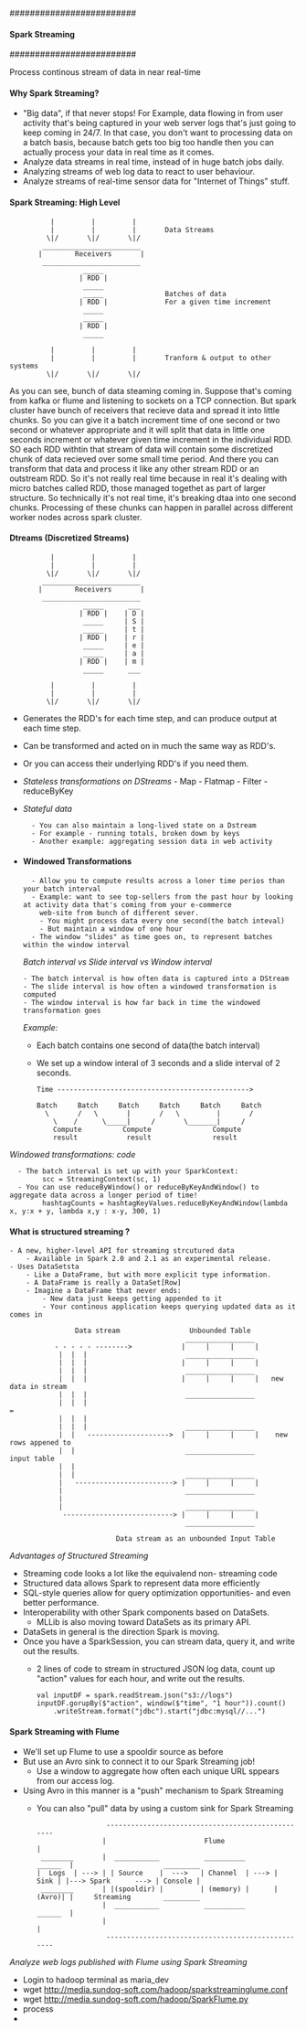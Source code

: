 #########################
#### Spark Streaming ####
#########################

Process continous stream of data in near real-time

#### Why Spark Streaming?

- "Big data", if that never stops!
  For Example, data flowing in from user activity that's being captured in your web server logs that's just going to keep 
  coming in 24/7. In that case, you don't want to processing data on a batch basis, because batch gets too big too handle then 
  you can actually process your data in real time as it comes.
- Analyze data streams in real time, instead of in huge batch jobs daily.
- Analyzing streams of web log data to react to user behaviour.
- Analyze streams of real-time sensor data for "Internet of Things" stuff.

#### Spark Streaming: High Level

              |         |         |
              |         |         |       Data Streams
             \|/       \|/       \|/
            ________________________
           |        Receivers       |
            ________________________
                      _____
                     | RDD |
                      _____
                      _____               Batches of data
                     | RDD |              For a given time increment
                      _____
                      _____
                     | RDD |
                      _____
                      
              |         |         |
              |         |         |       Tranform & output to other systems   
             \|/       \|/       \|/
                    
 As you can see, bunch of data steaming coming in. Suppose that's coming from kafka or flume and listening to sockets on
 a TCP connection. But spark cluster have bunch of receivers that recieve data and spread it into little chunks. So you can
 give it a batch increment time of one second or two second or whatever appropriate and it will split that data in little
 one seconds increment or whatever given time increment in the individual RDD. SO each RDD withtin that stream of data will
 contain some discretized chunk of data recieved over some small time period. And there you can transform that data and process
 it like any other stream RDD or an outstream RDD. So it's not really real time because in real it's dealing with micro batches
 called RDD, those managed togethet as part of larger structure. So technically it's not real time, it's breaking dtaa into one
 second chunks. Processing of these chunks can happen in parallel across different worker nodes across spark cluster.

#### Dtreams (Discretized Streams)

              |         |         |
              |         |         |      
             \|/       \|/       \|/
            ________________________
           |        Receivers       |
            ________________________
                      _____      ___
                     | RDD |    | D |
                      _____     | S |
                      _____     | t |        
                     | RDD |    | r |        
                      _____     | e |
                      _____     | a |
                     | RDD |    | m |
                      _____      ___
                      
              |         |         |
              |         |         |       
             \|/       \|/       \|/
             
- Generates the RDD's for each time step, and can produce output at each time step.
- Can be transformed and acted on in much the same way as RDD's.
- Or you can access their underlying RDD's if you need them.

- _Stateless transformations on DStreams_
        - Map
        - Flatmap
        - Filter
        - reduceByKey
        
- _Stateful data_

        - You can also maintain a long-lived state on a Dstream
        - For example - running totals, broken down by keys
        - Another example: aggregating session data in web activity
        
- #### Windowed Transformations

        - Allow you to compute results across a loner time perios than your batch interval
        - Example: want to see top-sellers from the past hour by looking at activity data that's coming from your e-commerce 
          web-site from bunch of different sever.
          - You might process data every one second(the batch inteval)
          - But maintain a window of one hour
        - The window "slides" as time goes on, to represent batches within the window interval
        
  _Batch interval vs Slide interval vs Window interval_
  
      - The batch interval is how often data is captured into a DStream
      - The slide interval is how often a windowed transformation is computed
      - The window interval is how far back in time the windowed transformation goes
    
  _Example:_
    - Each batch contains one second of data(the batch interval)
    - We set up a window interal of 3 seconds and a slide interval of 2 seconds.
    
          Time ----------------------------------------------->
        
          Batch     Batch     Batch     Batch     Batch     Batch
            \       /   \       |       /   \         |       /
              \    /      \_____|     /       \_______|     /
              Compute          Compute               Compute
              result            result               result
              
 _Windowed transformations: code_
 
      - The batch interval is set up with your SparkContext:
            scc = StreamingContext(sc, 1)
      - You can use reduceByWindow() or reduceByKeyAndWindow() to aggregate data across a longer period of time!
            hashtagCounts = hashtagKeyValues.reduceByKeyAndWindow(lambda x, y:x + y, lambda x,y : x-y, 300, 1)
            
#### What is structured streaming ?
    - A new, higher-level API for streaming strcutured data
        - Available in Spark 2.0 and 2.1 as an experimental release.
    - Uses DataSetsta
        - Like a DataFrame, but with more explicit type information.
        - A DataFrame is really a DataSet[Row]
        - Imagine a DataFrame that never ends:
            - New data just keeps getting appended to it
            - Your continous application keeps querying updated data as it comes in
              
                    Data stream                 Unbounded Table
                                               _________________
               - - - - - -------->            |     |     |     |
                |  |  |                        _________________
                |  |  |                       |     |     |     |   
                |  |  |                        _________________
                |  |  |                       |     |     |     |   new data in stream
                |  |  |                        _________________
                |  |  |                                                     =
                |  |  |                                             
                |  |  |                        _________________
                |  |   -------------------->  |     |     |     |    new rows appened to 
                |  |                           _________________      input table
                |  |                            
                |  |                           _________________
                |   ------------------------> |     |     |     |
                |                              _________________
                |                               
                |                              _________________
                 ---------------------------> |     |     |     |
                                               _________________
                                               
                              Data stream as an unbounded Input Table
                              
 _Advantages of Structured Streaming_
 
 - Streaming code looks a lot like the equivalend non- streaming code
 - Structured data allows Spark to represent data more efficiently
 - SQL-style queries allow for query optimization opportunities- and even better performance.
 - Interoperability with other Spark components based on DataSets.
    - MLLib is also moving toward DataSets as its primary API.
 - DataSets in general is the direction Spark is moving.
 - Once you have a SparkSession, you can stream data, query it, and write out the results.
      - 2 lines of code to stream in structured JSON log data, count up "action" values for each hour, and write out the             results.
      
            val inputDF = spark.readStream.json("s3://logs")
            inputDF.gorupBy($"action", window($"time", "1 hour")).count()
                .writeStream.format("jdbc").start("jdbc:mysql//...")
            
 #### Spark Streaming with Flume
 
 - We'll set up Flume to use a spooldir source as before
 - But use an Avro sink to connect it to our Spark Streaming job!
    - Use a window to aggregate how often each unique URL sppears from our access log.
 - Using Avro in this manner is a "push" mechanism to Spark Streaming
    - You can also "pull" data by using a custom sink for Spark Streaming
   
                           -------------------------------------------------- 
                          |                        Flume                     |  
           ________       |  ___________           __________        ______  |                      _________
          |  Logs  | ---> | | Source    |  --->   | Channel  | ---> | Sink | |---> Spark      ---> | Console |
           ________       | |(spooldir) |         | (memory) |      |(Avro)| |     Streaming        _________
                          |  ___________           __________        ______  |
                          |                                                  |
                           --------------------------------------------------
_Analyze web logs published with Flume using Spark Streaming_

- Login to hadoop terminal as maria_dev
- wget http://media.sundog-soft.com/hadoop/sparkstreaminglume.conf
- wget http://media.sundog-soft.com/hadoop/SparkFlume.py
- process
- 
